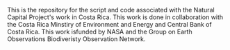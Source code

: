 This is the repository for the script and code associated with the Natural Capital Project's work in Costa Rica. This work is done in collaboration with the Costa Rica Minstiry of Environment and Energy and Central Bank of Costa Rica. This work isfunded by NASA and the Group on Earth Observations Biodiveristy Observation Network. 
